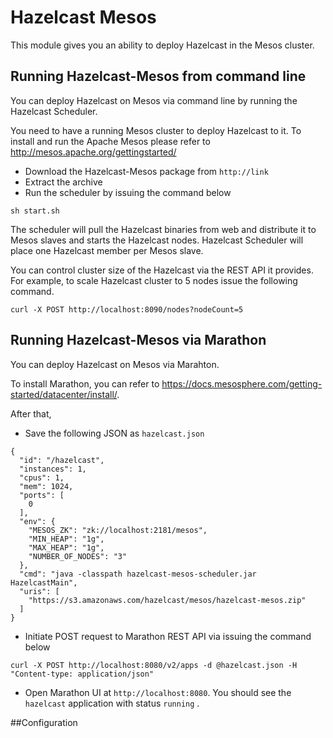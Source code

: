 # Hazelcast Mesos

This module gives you an ability to deploy Hazelcast in the Mesos cluster.

## Running Hazelcast-Mesos from command line
You can deploy Hazelcast on Mesos via command line by running the Hazelcast Scheduler.

You need to have a running Mesos cluster to deploy Hazelcast to it. To install and run the Apache Mesos please refer to http://mesos.apache.org/gettingstarted/

- Download the Hazelcast-Mesos package from `http://link`
- Extract the archive
- Run the scheduler by issuing the command below
```
sh start.sh
```
The scheduler will pull the Hazelcast binaries from web and distribute it to Mesos slaves and starts the Hazelcast nodes. Hazelcast Scheduler will place one Hazelcast member per Mesos slave.

You can control cluster size of the Hazelcast via the REST API it provides.
For example, to scale Hazelcast cluster to 5 nodes issue the following command.
```
curl -X POST http://localhost:8090/nodes?nodeCount=5
 ```

## Running Hazelcast-Mesos via Marathon
You can deploy Hazelcast on Mesos via Marahton.

To install Marathon, you can refer to https://docs.mesosphere.com/getting-started/datacenter/install/.

After that,
- Save the following JSON as `hazelcast.json`
```
{
  "id": "/hazelcast",
  "instances": 1,
  "cpus": 1,
  "mem": 1024,
  "ports": [
    0
  ],
  "env": {
    "MESOS_ZK": "zk://localhost:2181/mesos",
    "MIN_HEAP": "1g",
    "MAX_HEAP": "1g",
    "NUMBER_OF_NODES": "3"
  },
  "cmd": "java -classpath hazelcast-mesos-scheduler.jar HazelcastMain",
  "uris": [
    "https://s3.amazonaws.com/hazelcast/mesos/hazelcast-mesos.zip"
  ]
}
```
- Initiate POST request to Marathon REST API via issuing the command below
```
curl -X POST http://localhost:8080/v2/apps -d @hazelcast.json -H "Content-type: application/json"
```
- Open Marathon UI at `http://localhost:8080`. You should see the `hazelcast` application with status `running` .


##Configuration

